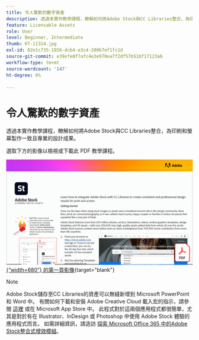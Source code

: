 ```yaml
---
title: 令人驚歎的數字資產
description: 透過本實作教學課程，瞭解如何將Adobe Stock與CC Libraries整合，為印刷和螢幕製作一致且專業的設計成果。
feature: Licensable Assets
role: User
level: Beginner, Intermediate
thumb: KT-11314.jpg
exl-id: 02e1c735-1956-4cb4-a3c4-200b7ef1fc1d
source-git-commit: e39efe0f7afc4e3e970ea7f2df57b51bf17123a6
workflow-type: tm+mt
source-wordcount: '147'
ht-degree: 0%

---
```


# 令人驚歎的數字資產

透過本實作教學課程，瞭解如何將Adobe Stock與CC Libraries整合，為印刷和螢幕製作一致且專業的設計成果。

選取下方的影像以檢視或下載此 PDF 教學課程。

[![教學課程](assets/Stunningdigitalassets.png){“width=680”} 的第一頁影像](assets/Stunning-Digital-Assets.pdf){target="blank"}

>[!NOTE]
>
>Adobe Stock儲存至CC Libraries的資產可以無縫新增到 Microsoft PowerPoint 和 Word 中。 有關如何下載和安裝 Adobe Creative Cloud 載入宏的指示，請參閱 [這裡](https://helpx.adobe.com/creative-cloud/help/libraries-addin-microsoft-office.html) 或在 Microsoft App Store 中。 此程式對於這兩個應用程式都很簡單，尤其是對於有在 Illustrator、InDesign 或 Photoshop 中使用 Adobe Stock 體驗的應用程式而言。 如需詳細資訊，請造訪 [探索 Microsoft Office 365 中的Adobe Stock整合式增效模組](https://helpx.adobe.com/stock/help/microsoft-office-plug-ins.html)。
